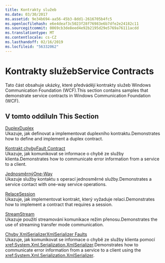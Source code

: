 ```yaml
---
title: Kontrakty služeb
ms.date: 03/30/2017
ms.assetid: 9e34b694-aa56-45b3-8dd1-2616705b4fc5
ms.openlocfilehash: e6e4deaf3c5023f28f76983e6b7dfe2e24182c11
ms.sourcegitcommit: 0069cb3de8eed4e92b2195d29e5769a76111acdd
ms.translationtype: MT
ms.contentlocale: cs-CZ
ms.lasthandoff: 02/16/2019
ms.locfileid: "56332062"
---
```

# <a name="service-contracts"></a><span data-ttu-id="b1572-102">Kontrakty služeb</span><span class="sxs-lookup"><span data-stu-id="b1572-102">Service Contracts</span></span>
<span data-ttu-id="b1572-103">Tato část obsahuje ukázky, které předvádějí kontrakty služeb Windows Communication Foundation (WCF).</span><span class="sxs-lookup"><span data-stu-id="b1572-103">This section contains samples that demonstrate service contracts in Windows Communication Foundation (WCF).</span></span>  
  
## <a name="in-this-section"></a><span data-ttu-id="b1572-104">V tomto oddílu</span><span class="sxs-lookup"><span data-stu-id="b1572-104">In This Section</span></span>  
 [<span data-ttu-id="b1572-105">Duplex</span><span class="sxs-lookup"><span data-stu-id="b1572-105">Duplex</span></span>](../../../../docs/framework/wcf/samples/duplex.md)  
 <span data-ttu-id="b1572-106">Ukazuje, jak definovat a implementovat duplexního kontraktu.</span><span class="sxs-lookup"><span data-stu-id="b1572-106">Demonstrates how to define and implement a duplex contract.</span></span>  
  
 [<span data-ttu-id="b1572-107">Kontrakt chyby</span><span class="sxs-lookup"><span data-stu-id="b1572-107">Fault Contract</span></span>](../../../../docs/framework/wcf/samples/fault-contract.md)  
 <span data-ttu-id="b1572-108">Ukazuje, jak komunikovat se informace o chybě ze služby klienta.</span><span class="sxs-lookup"><span data-stu-id="b1572-108">Demonstrates how to communicate error information from a service to a client.</span></span>  
  
 [<span data-ttu-id="b1572-109">Jednosměrný</span><span class="sxs-lookup"><span data-stu-id="b1572-109">One-Way</span></span>](../../../../docs/framework/wcf/samples/one-way.md)  
 <span data-ttu-id="b1572-110">Ukazuje služby kontaktu s operací jednosměrné služby.</span><span class="sxs-lookup"><span data-stu-id="b1572-110">Demonstrates a service contact with one-way service operations.</span></span>  
  
 [<span data-ttu-id="b1572-111">Relace</span><span class="sxs-lookup"><span data-stu-id="b1572-111">Session</span></span>](../../../../docs/framework/wcf/samples/session.md)  
 <span data-ttu-id="b1572-112">Ukazuje, jak implementovat kontrakt, který vyžaduje relaci.</span><span class="sxs-lookup"><span data-stu-id="b1572-112">Demonstrates how to implement a contract that requires a session.</span></span>  
  
 [<span data-ttu-id="b1572-113">Stream</span><span class="sxs-lookup"><span data-stu-id="b1572-113">Stream</span></span>](../../../../docs/framework/wcf/samples/stream.md)  
 <span data-ttu-id="b1572-114">Ukazuje použití streamování komunikace režim přenosu.</span><span class="sxs-lookup"><span data-stu-id="b1572-114">Demonstrates the use of streaming transfer mode communication.</span></span>  
  
 [<span data-ttu-id="b1572-115">Chyby XmlSerializer</span><span class="sxs-lookup"><span data-stu-id="b1572-115">XmlSerializer Faults</span></span>](../../../../docs/framework/wcf/samples/xmlserializer-faults.md)  
 <span data-ttu-id="b1572-116">Ukazuje, jak komunikovat se informace o chybě ze služby klienta pomocí <xref:System.Xml.Serialization.XmlSerializer>.</span><span class="sxs-lookup"><span data-stu-id="b1572-116">Demonstrates how to communicate error information from a service to a client using the <xref:System.Xml.Serialization.XmlSerializer>.</span></span>
